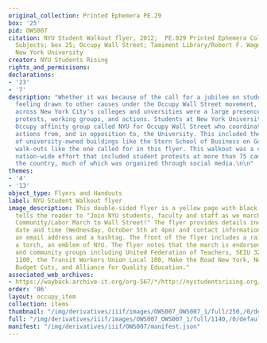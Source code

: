 ```yaml
---
original_collection: Printed Ephemera PE.29
box: '25'
pid: OWS007
citation: NYU Student Walkout flyer, 2012;  PE.029 Printed Ephemera Collection on
  Subjects; box 25; Occupy Wall Street; Tamiment Library/Robert F. Wagner Labor Archives,
  New York University
creator: NYU Students Rising
rights_and_permisisons:
declarations:
- '23'
- '7'
description: "Whether it was because of the call for a jubilee on student debt or
  feeling drawn to other causes under the Occupy Wall Street movement, students from
  across New York City's colleges and unversities were a large presence in on-the-ground
  protests, working groups, and actions. Students at New York University formed an
  Occupy affinity group called NYU for Occupy Wall Street who coordinated student-led
  actions from, and in opposition to, the University. This included the occupation
  of university-owned buildings like the Stern School of Business on Gould Plaza and
  walk-outs like the one called for in this flyer. This walkout was a coordinated
  nation-wide effort that included student protests at more than 75 campuses across
  the country, much of which was organized through social media.\n\n"
themes:
- '4'
- '13'
object_type: Flyers and Handouts
label: NYU Student Walkout flyer
image_description: This double-sided flyer is a yellow page with black text, and it
  tells the reader to "Join NYU students, faculty and staff as we march to meet the
  Community/Labor March to Wall Street!" The flyer provides details including the
  date and time (Wednesday, October 5th at 4pm) and contact information including
  an email address and a hashtag. The front of the flyer includes a raised fist carrying
  a torch, an emblem of NYU. The flyer notes that the march is endorsed by "unions
  and community groups including United Federation of Teachers, SEIU 32BJ and SEIU
  1100, the Transit Workers Union Local 100, Make the Road New York, New Yorkers Against
  Budget Cuts, and Alliance for Quality Education."
associated_web_archives:
- https://wayback.archive-it.org/org-567/*/http://nystudentsrising.org/
order: '06'
layout: occupy_item
collection: items
thumbnail: "/img/derivatives/iiif/images/OWS007_OWS007_1/full/250,/0/default.jpg"
full: "/img/derivatives/iiif/images/OWS007_OWS007_1/full/1140,/0/default.jpg"
manifest: "/img/derivatives/iiif/OWS007/manifest.json"
---
```

